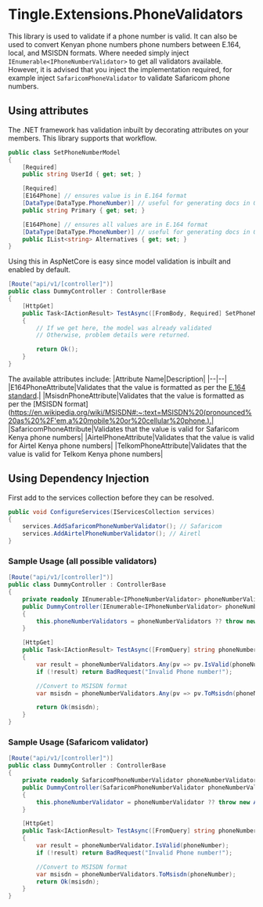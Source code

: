 # Tingle.Extensions.PhoneValidators

This library is used to validate if a phone number is valid. It can also be used to convert Kenyan phone numbers phone numbers between E.164, local, and MSISDN formats.
Where needed simply inject `IEnumerable<IPhoneNumberValidator>` to get all validators available.
However, it is advised that you inject the implementation required, for example inject `SafaricomPhoneValidator` to validate Safaricom phone numbers.

## Using attributes

The .NET framework has validation inbuilt by decorating attributes on your members. This library supports that workflow.

```csharp
public class SetPhoneNumberModel
{
    [Required]
    public string UserId { get; set; }

    [Required]
    [E164Phone] // ensures value is in E.164 format
    [DataType(DataType.PhoneNumber)] // useful for generating docs in OpenAPI
    public string Primary { get; set; }

    [E164Phone] // ensures all values are in E.164 format
    [DataType(DataType.PhoneNumber)] // useful for generating docs in OpenAPI
    public IList<string> Alternatives { get; set; }
}
```

Using this in AspNetCore is easy since model validation is inbuilt and enabled by default.

```csharp
[Route("api/v1/[controller]")]
public class DummyController : ControllerBase
{
    [HttpGet]
    public Task<IActionResult> TestAsync([FromBody, Required] SetPhoneNumberModel model)
    {
        // If we get here, the model was already validated
        // Otherwise, problem details were returned.

        return Ok();
    }
}
```

The available attributes include:
|Attribute Name|Description|
|--|--|
|E164PhoneAttribute|Validates that the value is formatted as per the [E.164 standard](https://en.wikipedia.org/wiki/E.164).|
|MsisdnPhoneAttribute|Validates that the value is formatted as per the [MSISDN format](https://en.wikipedia.org/wiki/MSISDN#:~:text=MSISDN%20(pronounced%20as%20%2F'em,a%20mobile%20or%20cellular%20phone.).|
|SafaricomPhoneAttribute|Validates that the value is valid for Safaricom Kenya phone numbers|
|AirtelPhoneAttribute|Validates that the value is valid for Airtel Kenya phone numbers|
|TelkomPhoneAttribute|Validates that the value is valid for Telkom Kenya phone numbers|

## Using Dependency Injection

First add to the services collection before they can be resolved.

```csharp
public void ConfigureServices(IServicesCollection services)
{
    services.AddSafaricomPhoneNumberValidator(); // Safaricom
    services.AddAirtelPhoneNumberValidator(); // Airetl
}
```

### Sample Usage (all possible validators)

```csharp
[Route("api/v1/[controller]")]
public class DummyController : ControllerBase
{
    private readonly IEnumerable<IPhoneNumberValidator> phoneNumberValidators;
    public DummyController(IEnumerable<IPhoneNumberValidator> phoneNumberValidators)
    {
        this.phoneNumberValidators = phoneNumberValidators ?? throw new ArgumentNullException(nameof(phoneNumberValidators));
    }

    [HttpGet]
    public Task<IActionResult> TestAsync([FromQuery] string phoneNumber)
    {
        var result = phoneNumberValidators.Any(pv => pv.IsValid(phoneNumber));
        if (!result) return BadRequest("Invalid Phone number!");

        //Convert to MSISDN format
        var msisdn = phoneNumberValidators.Any(pv => pv.ToMsisdn(phoneNumber));

        return Ok(msisdn);
    }
}
```

### Sample Usage (Safaricom validator)

```csharp
[Route("api/v1/[controller]")]
public class DummyController : ControllerBase
{
    private readonly SafaricomPhoneNumberValidator phoneNumberValidator;
    public DummyController(SafaricomPhoneNumberValidator phoneNumberValidator)
    {
        this.phoneNumberValidator = phoneNumberValidator ?? throw new ArgumentNullException(nameof(phoneNumberValidator));
    }

    [HttpGet]
    public Task<IActionResult> TestAsync([FromQuery] string phoneNumber)
    {
        var result = phoneNumberValidator.IsValid(phoneNumber);
        if (!result) return BadRequest("Invalid Phone number!");

        //Convert to MSISDN format
        var msisdn = phoneNumberValidators.ToMsisdn(phoneNumber);
        return Ok(msisdn);
    }
}
```
